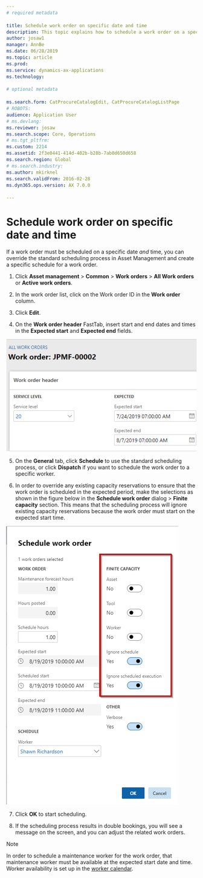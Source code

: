 ```yaml
---
# required metadata

title: Schedule work order on specific date and time
description: This topic explains how to schedule a work order on a specific date and time in Asset Management.
author: josaw1
manager: AnnBe
ms.date: 06/28/2019
ms.topic: article
ms.prod: 
ms.service: dynamics-ax-applications
ms.technology: 

# optional metadata

ms.search.form: CatProcureCatalogEdit, CatProcureCatalogListPage
# ROBOTS: 
audience: Application User
# ms.devlang: 
ms.reviewer: josaw
ms.search.scope: Core, Operations
# ms.tgt_pltfrm: 
ms.custom: 2214
ms.assetid: 2f3e0441-414d-402b-b28b-7ab0d650d658
ms.search.region: Global
# ms.search.industry: 
ms.author: mkirknel
ms.search.validFrom: 2016-02-28
ms.dyn365.ops.version: AX 7.0.0

---
```


# Schedule work order on specific date and time

If a work order must be scheduled on a specific date *and* time, you can override the standard scheduling process in Asset Management and create a specific schedule for a work order.

1. Click **Asset management** > **Common** > **Work orders** > **All Work orders** or **Active work orders**.

2. In the work order list, click on the Work order ID in the **Work order** column.

3. Click **Edit**.

4. On the **Work order header** FastTab, insert start and end dates and times in the **Expected start** and **Expected end** fields.

![Figure 1](media/05-work-order-scheduling.png)

5. On the **General** tab, click **Schedule** to use the standard scheduling process, or click **Dispatch** if you want to schedule the work order to a specific worker.

6. In order to override any existing capacity reservations to ensure that the work order is scheduled in the expected period, make the selections as shown in the figure below in the **Schedule work order** dialog > **Finite capacity** section. This means that the scheduling process will ignore existing capacity reservations because the work order must start on the expected start time.

![Figure 2](media/06-work-order-scheduling.png)

7. Click **OK** to start scheduling.

8. If the scheduling process results in double bookings, you will see a message on the screen, and you can adjust the related work orders.

>[!NOTE]
>In order to schedule a maintenance worker for the work order, that maintenance worker must be available at the expected start date and time. Worker availability is set up in the [worker calendar](../work-order-scheduling/maintenance-worker-calendar-and-scheduling.md). 

